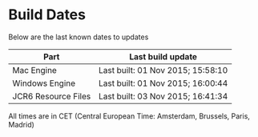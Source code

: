 # Build Dates

Below are the last known dates to updates

Part | Last build update
-----|-----
Mac Engine | Last built: 01 Nov 2015; 15:58:10
Windows Engine | Last built: 01 Nov 2015; 16:00:44
JCR6 Resource Files | Last built: 03 Nov 2015; 16:41:34
All times are in CET (Central European Time: Amsterdam, Brussels, Paris, Madrid)



